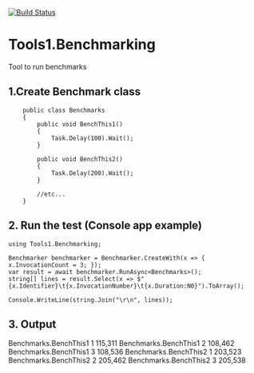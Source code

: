 [![Build Status](https://dev.azure.com/2code-it/pub/_apis/build/status%2F2code-it.Tools1.Benchmarking?branchName=develop "dev-pack")](https://dev.azure.com/2code-it/pub/_build/latest?definitionId=4&branchName=develop)

# Tools1.Benchmarking
Tool to run benchmarks 

## 1.Create Benchmark class
```
	public class Benchmarks
	{
		public void BenchThis1()
		{
			Task.Delay(100).Wait();
		}

		public void BenchThis2()
		{
			Task.Delay(200).Wait();
		}

		//etc...
	}
```
## 2. Run the test (Console app example)

```
using Tools1.Benchmarking;

Benchmarker benchmarker = Benchmarker.CreateWith(x => { x.InvocationCount = 3; });
var result = await benchmarker.RunAsync<Benchmarks>();
string[] lines = result.Select(x => $"{x.Identifier}\t{x.InvocationNumber}\t{x.Duration:N0}").ToArray();

Console.WriteLine(string.Join("\r\n", lines));

```

## 3. Output
Benchmarks.BenchThis1	1	115,311
Benchmarks.BenchThis1	2	108,462
Benchmarks.BenchThis1	3	108,536
Benchmarks.BenchThis2	1	203,523
Benchmarks.BenchThis2	2	205,462
Benchmarks.BenchThis2	3	205,538
